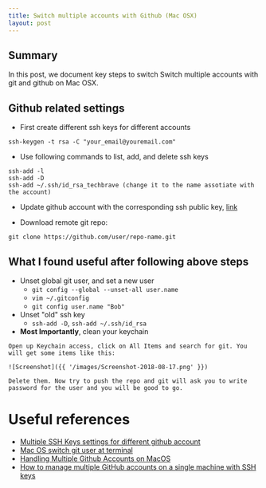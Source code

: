```yaml
---
title: Switch multiple accounts with Github (Mac OSX)
layout: post
---
```


##  Summary

In this post, we document key steps to switch Switch multiple accounts with git and github on Mac OSX.

## Github related settings
- First create different ssh keys for different accounts
```
ssh-keygen -t rsa -C "your_email@youremail.com"
```

- Use following commands to list, add, and delete ssh keys
```
ssh-add -l 
ssh-add -D 
ssh-add ~/.ssh/id_rsa_techbrave (change it to the name assotiate with the account)
```

- Update github account with the corresponding ssh public key, [link](https://help.github.com/en/articles/adding-a-new-ssh-key-to-your-github-account)


- Download remote git repo:
```
git clone https://github.com/user/repo-name.git
```

## What I found useful after following above steps
- Unset global git user, and set a new user
  - `git config --global --unset-all user.name`
  - `vim ~/.gitconfig`
  - `git config user.name "Bob"`
- Unset "old" ssh key 
  - `ssh-add -D`, `ssh-add ~/.ssh/id_rsa`
- **Most Importantly**, clean your keychain 
```
Open up Keychain access, click on All Items and search for git. You will get some items like this:

![Screenshot]({{ '/images/Screenshot-2018-08-17.png' }})

Delete them. Now try to push the repo and git will ask you to write password for the user and you will be good to go.
```

# Useful references
- [Multiple SSH Keys settings for different github account](https://gist.github.com/jexchan/2351996)
- [Mac OS switch git user at terminal](https://superuser.com/questions/1064197/how-to-switch-git-user-at-terminal)
- [Handling Multiple Github Accounts on MacOS](https://gist.github.com/Jonalogy/54091c98946cfe4f8cdab2bea79430f9)
- [How to manage multiple GitHub accounts on a single machine with SSH keys](https://www.freecodecamp.org/news/manage-multiple-github-accounts-the-ssh-way-2dadc30ccaca/)
